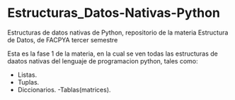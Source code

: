 # Estructuras_Datos-Nativas-Python
Estructuras de datos nativas de Python, repositorio de la materia Estructura de Datos, de FACPYA tercer semestre


Esta es la fase 1 de la materia, en la cual se ven todas las estructuras de daatos nativas 
del lenguaje de programacion python, tales como: 

- Listas.
- Tuplas.
- Diccionarios.
 -Tablas(matrices).
